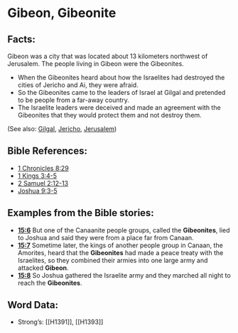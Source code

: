 # Gibeon, Gibeonite

## Facts:

Gibeon was a city that was located about 13 kilometers northwest of Jerusalem. The people living in Gibeon were the Gibeonites.

* When the Gibeonites heard about how the Israelites had destroyed the cities of Jericho and Ai, they were afraid.
* So the Gibeonites came to the leaders of Israel at Gilgal and pretended to be people from a far-away country.
* The Israelite leaders were deceived and made an agreement with the Gibeonites that they would protect them and not destroy them.

(See also: [Gilgal](../names/gilgal.md), [Jericho](../names/jericho.md), [Jerusalem](../names/jerusalem.md))

## Bible References:

* [1 Chronicles 8:29](rc://en/tn/help/1ch/08/29)
* [1 Kings 3:4-5](rc://en/tn/help/1ki/03/04)
* [2 Samuel 2:12-13](rc://en/tn/help/2sa/02/12)
* [Joshua 9:3-5](rc://en/tn/help/jos/09/03)

## Examples from the Bible stories:

* __[15:6](rc://en/tn/help/obs/15/06)__ But one of the Canaanite people groups, called the __Gibeonites__, lied to Joshua and said they were from a place far from Canaan.
* __[15:7](rc://en/tn/help/obs/15/07)__ Sometime later, the kings of another people group in Canaan, the Amorites, heard that the __Gibeonites__ had made a peace treaty with the Israelites, so they combined their armies into one large army and attacked __Gibeon__.
* __[15:8](rc://en/tn/help/obs/15/08)__ So Joshua gathered the Israelite army and they marched all night to reach the __Gibeonites__.

## Word Data:

* Strong’s: [[H1391]], [[H1393]]
